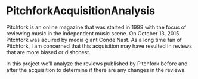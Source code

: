 # PitchforkAcquisitionAnalysis


Pitchfork is an online magazine that was started in 1999 with the focus of reviewing music in the independent music scene. On October 13, 2015 Pitchfork was aquired by media giant Conde Nast. As a long time fan of Pitchfork, I am concerned that this acquisition may have resulted in reviews that are more biased or dishonest.

In this project we'll analyze the reviews published by Pitchfork before and after the acquisition to determine if there are any changes in the reviews.
